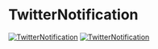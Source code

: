# TwitterNotification
<a href="#"><img src="https://s4.uupload.ir/files/img_3954_x8p.gif" title="TwitterNotification" alt="TwitterNotification"></a>
<a href="#"><img src="https://s4.uupload.ir/files/untitled_yfg4.png" title="TwitterNotification" alt="TwitterNotification"></a>
